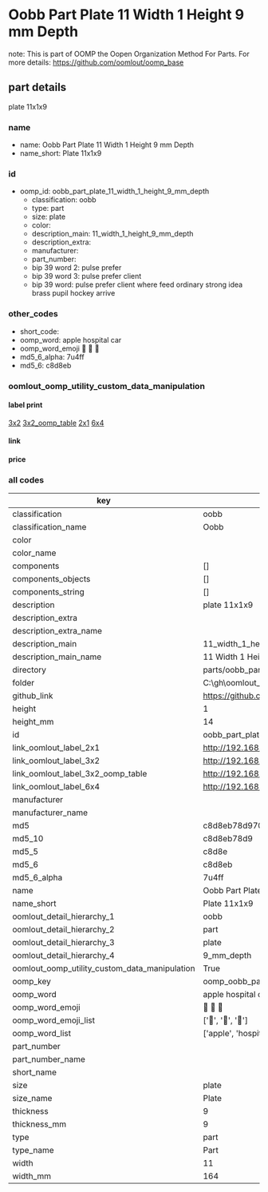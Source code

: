 # Oobb Part Plate 11 Width 1 Height 9 mm Depth  

note: This is part of OOMP the Oopen Organization Method For Parts. For more details: https://github.com/oomlout/oomp_base

##  part details
  



plate 11x1x9



### name
* name: Oobb Part Plate 11 Width 1 Height 9 mm Depth
* name_short: Plate 11x1x9 
### id
* oomp_id: oobb_part_plate_11_width_1_height_9_mm_depth
  * classification: oobb
  * type: part
  * size: plate
  * color: 
  * description_main: 11_width_1_height_9_mm_depth
  * description_extra: 
  * manufacturer: 
  * part_number: 
  * bip 39 word 2: pulse prefer
  * bip 39 word 3: pulse prefer client
  * bip 39 word: pulse prefer client where feed ordinary strong idea brass pupil hockey arrive

### other_codes
* short_code: 
* oomp_word: apple hospital car
* oomp_word_emoji :apple: :hospital: :car:
* md5_6_alpha: 7u4ff
* md5_6: c8d8eb






### oomlout_oomp_utility_custom_data_manipulation
#### label print
[3x2](http://192.168.1.245:1112/?label=oomp%207u4ff)
[3x2_oomp_table](http://192.168.1.108:1112/?label=oomp%207u4ff)
[2x1](http://192.168.1.242:1112/?label=oomp%207u4ff)
[6x4](http://192.168.1.55:1112/?label=oomp%207u4ff)    

#### link

                              

#### price







### all codes 
| key | value |  
| --- | --- |  
| classification | oobb |  
| classification_name | Oobb |  
| color |  |  
| color_name |  |  
| components | [] |  
| components_objects | [] |  
| components_string | [] |  
| description | plate 11x1x9 |  
| description_extra |  |  
| description_extra_name |  |  
| description_main | 11_width_1_height_9_mm_depth |  
| description_main_name | 11 Width 1 Height 9 mm Depth |  
| directory | parts/oobb_part_plate_11_width_1_height_9_mm_depth |  
| folder | C:\gh\oomlout_oobb_version_4_generated_parts\things\oobb_part_plate_11_width_1_height_9_mm_depth |  
| github_link | https://github.com/oomlout/oomlout_oomp_part_src/tree/main/parts/oobb_part_plate_11_width_1_height_9_mm_depth |  
| height | 1 |  
| height_mm | 14 |  
| id | oobb_part_plate_11_width_1_height_9_mm_depth |  
| link_oomlout_label_2x1 | http://192.168.1.242:1112/?label=oomp%207u4ff |  
| link_oomlout_label_3x2 | http://192.168.1.245:1112/?label=oomp%207u4ff |  
| link_oomlout_label_3x2_oomp_table | http://192.168.1.108:1112/?label=oomp%207u4ff |  
| link_oomlout_label_6x4 | http://192.168.1.55:1112/?label=oomp%207u4ff |  
| manufacturer |  |  
| manufacturer_name |  |  
| md5 | c8d8eb78d9707ae6712a5fa455aa756c |  
| md5_10 | c8d8eb78d9 |  
| md5_5 | c8d8e |  
| md5_6 | c8d8eb |  
| md5_6_alpha | 7u4ff |  
| name | Oobb Part Plate 11 Width 1 Height 9 mm Depth |  
| name_short | Plate 11x1x9  |  
| oomlout_detail_hierarchy_1 | oobb |  
| oomlout_detail_hierarchy_2 | part |  
| oomlout_detail_hierarchy_3 | plate |  
| oomlout_detail_hierarchy_4 | 9_mm_depth |  
| oomlout_oomp_utility_custom_data_manipulation | True |  
| oomp_key | oomp_oobb_part_plate_11_width_1_height_9_mm_depth |  
| oomp_word | apple hospital car |  
| oomp_word_emoji | :apple: :hospital: :car: |  
| oomp_word_emoji_list | [':apple:', ':hospital:', ':car:'] |  
| oomp_word_list | ['apple', 'hospital', 'car'] |  
| part_number |  |  
| part_number_name |  |  
| short_name |  |  
| size | plate |  
| size_name | Plate |  
| thickness | 9 |  
| thickness_mm | 9 |  
| type | part |  
| type_name | Part |  
| width | 11 |  
| width_mm | 164 |  
